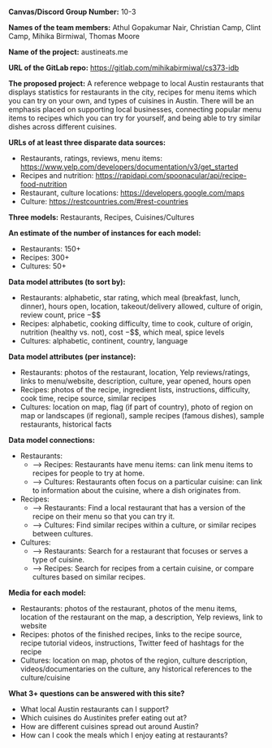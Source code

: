 **Canvas/Discord Group Number:** 10-3

**Names of the team members:** Athul Gopakumar Nair, Christian Camp, Clint Camp, Mihika Birmiwal, Thomas Moore

**Name of the project:** austineats.me

**URL of the GitLab repo:** https://gitlab.com/mihikabirmiwal/cs373-idb

**The proposed project:** A reference webpage to local Austin restaurants that displays statistics for restaurants in the city, recipes for menu items which you can try on your own, and types of cuisines in Austin. There will be an emphasis placed on supporting local businesses, connecting popular menu items to recipes which you can try for yourself, and being able to try similar dishes across different cuisines.

**URLs of at least three disparate data sources:**
- Restaurants, ratings, reviews, menu items: https://www.yelp.com/developers/documentation/v3/get_started
- Recipes and nutrition: https://rapidapi.com/spoonacular/api/recipe-food-nutrition
- Restaurant, culture locations: https://developers.google.com/maps
- Culture: https://restcountries.com/#rest-countries

**Three models:** Restaurants, Recipes, Cuisines/Cultures

**An estimate of the number of instances for each model:**
- Restaurants: 150+
- Recipes: 300+
- Cultures: 50+

**Data model attributes (to sort by):**
- Restaurants: alphabetic, star rating, which meal (breakfast, lunch, dinner), hours open, location, takeout/delivery allowed, culture of origin, review count, price $-$$$
- Recipes: alphabetic, cooking difficulty, time to cook, culture of origin, nutrition (healthy vs. not), cost $-$$$, which meal, spice levels
- Cultures: alphabetic, continent, country, language

**Data model attributes (per instance):**
- Restaurants: photos of the restaurant, location, Yelp reviews/ratings, links to menu/website, description, culture, year opened, hours open
- Recipes: photos of the recipe, ingredient lists, instructions, difficulty, cook time, recipe source, similar recipes
- Cultures: location on map, flag (if part of country), photo of region on map or landscapes (if regional), sample recipes (famous dishes), sample restaurants, historical facts

**Data model connections:**
- Restaurants:
    - ⟶ Recipes: Restaurants have menu items: can link menu items to recipes for people to try at home.
    - ⟶ Cultures: Restaurants often focus on a particular cuisine: can link to information about the cuisine, where a dish originates from.
- Recipes:
    - ⟶ Restaurants: Find a local restaurant that has a version of the recipe on their menu so that you can try it.
    - ⟶ Cultures: Find similar recipes within a culture, or similar recipes between cultures.
- Cultures:
    - ⟶ Restaurants: Search for a restaurant that focuses or serves a type of cuisine.
    - ⟶ Recipes: Search for recipes from a certain cuisine, or compare cultures based on similar recipes.

**Media for each model:**
- Restaurants: photos of the restaurant, photos of the menu items, location of the restaurant on the map, a description, Yelp reviews, link to website
- Recipes: photos of the finished recipes, links to the recipe source, recipe tutorial videos, instructions, Twitter feed of hashtags for the recipe
- Cultures: location on map, photos of the region, culture description, videos/documentaries on the culture, any historical references to the culture/cuisine

**What 3+ questions can be answered with this site?** 
- What local Austin restaurants can I support?
- Which cuisines do Austinites prefer eating out at?
- How are different cuisines spread out around Austin? 
- How can I cook the meals which I enjoy eating at restaurants?